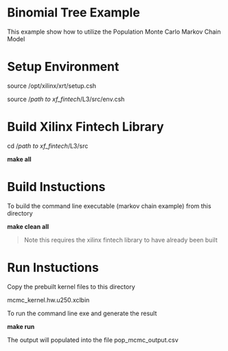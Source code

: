 
# Binomial Tree Example

This example show how to utilize the Population Monte Carlo Markov Chain Model


# Setup Environment

source /opt/xilinx/xrt/setup.csh

source /*path to xf_fintech*/L3/src/env.csh


# Build Xilinx Fintech Library

cd  /*path to xf_fintech*/L3/src

**make all**


# Build Instuctions

To build the command line executable (markov chain example) from this directory

**make clean all**

> Note this requires the xilinx fintech library to have already been built


# Run Instuctions

Copy the prebuilt kernel files to this directory

mcmc_kernel.hw.u250.xclbin


To run the command line exe and generate the result

**make run**

The output will populated into the file pop_mcmc_output.csv

